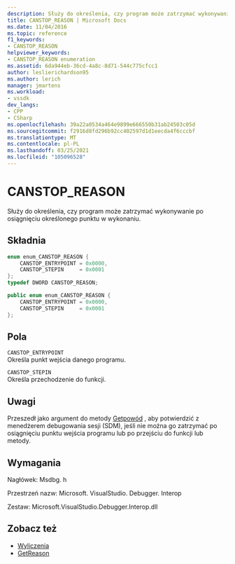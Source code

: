 ```yaml
---
description: Służy do określenia, czy program może zatrzymać wykonywanie po osiągnięciu określonego punktu w wykonaniu.
title: CANSTOP_REASON | Microsoft Docs
ms.date: 11/04/2016
ms.topic: reference
f1_keywords:
- CANSTOP_REASON
helpviewer_keywords:
- CANSTOP_REASON enumeration
ms.assetid: 6da944eb-36cd-4a8c-8d71-544c775cfcc1
author: leslierichardson95
ms.author: lerich
manager: jmartens
ms.workload:
- vssdk
dev_langs:
- CPP
- CSharp
ms.openlocfilehash: 39a22a0534a464e9899e666550b31ab24503c05d
ms.sourcegitcommit: f2916d8fd296b92cc402597d1d1eecda4f6cccbf
ms.translationtype: MT
ms.contentlocale: pl-PL
ms.lasthandoff: 03/25/2021
ms.locfileid: "105096528"
---
```

# <a name="canstop_reason"></a>CANSTOP_REASON
Służy do określenia, czy program może zatrzymać wykonywanie po osiągnięciu określonego punktu w wykonaniu.

## <a name="syntax"></a>Składnia

```cpp
enum enum_CANSTOP_REASON {
    CANSTOP_ENTRYPOINT = 0x0000,
    CANSTOP_STEPIN     = 0x0001
};
typedef DWORD CANSTOP_REASON;
```

```csharp
public enum enum_CANSTOP_REASON {
    CANSTOP_ENTRYPOINT = 0x0000,
    CANSTOP_STEPIN     = 0x0001
};
```

## <a name="fields"></a>Pola
`CANSTOP_ENTRYPOINT`\
Określa punkt wejścia danego programu.

`CANSTOP_STEPIN`\
Określa przechodzenie do funkcji.

## <a name="remarks"></a>Uwagi
Przeszedł jako argument do metody [Getpowód](../../../extensibility/debugger/reference/idebugcanstopevent2-getreason.md) , aby potwierdzić z menedżerem debugowania sesji (SDM), jeśli nie można go zatrzymać po osiągnięciu punktu wejścia programu lub po przejściu do funkcji lub metody.

## <a name="requirements"></a>Wymagania
Nagłówek: Msdbg. h

Przestrzeń nazw: Microsoft. VisualStudio. Debugger. Interop

Zestaw: Microsoft.VisualStudio.Debugger.Interop.dll

## <a name="see-also"></a>Zobacz też
- [Wyliczenia](../../../extensibility/debugger/reference/enumerations-visual-studio-debugging.md)
- [GetReason](../../../extensibility/debugger/reference/idebugcanstopevent2-getreason.md)
